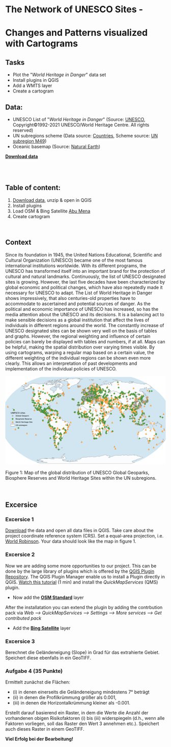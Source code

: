 # The Network of UNESCO Sites -
# Changes and Patterns visualized with Cartograms

## Tasks
* Plot the "*World Heritage in Danger*" data set
*	Install plugins in QGIS
*	Add a WMTS layer
*	Create a cartogram


## Data:
* UNESCO List of "*World Heritage in Danger*" (Source: [UNESCO](https://whc.unesco.org/en/danger/), Copyright©1992-2021 UNESCO/World Heritage Centre. All rights reserved)
* UN subregions scheme (Data source: [Countries](https://www.naturalearthdata.com/http//www.naturalearthdata.com/download/110m/cultural/ne_110m_admin_0_countries.zip), Scheme source: [UN subregion M49](https://unstats.un.org/unsd/methodology/m49/))
* Oceanic basemap (Source: [Natural Earth](https://www.naturalearthdata.com/))

[**Download data**](https://github.com/GeowazM/The-Network-of-UNESCO-Sites-Changes-and-Patterns-visualized-with-Cartograms/blob/main/data/Download_data_Network-of-UNESCO-Sites_HIS-GIS.zip)


<br/>
<br/>

## Table of content:
1. [Download data](https://github.com/GeowazM/The-Network-of-UNESCO-Sites-Changes-and-Patterns-visualized-with-Cartograms/blob/main/data/Download_data_Network-of-UNESCO-Sites_HIS-GIS.zip), unzip & open in QGIS
2. Install plugins
3. Load OSM & Bing Satellite  [Abu Mena](http://whc.unesco.org/en/list/90/)
4. Create cartogram

<br/>

## Context
Since its foundation in 1945, the United Nations Educational, Scientific and Cultural Organization (UNESCO) became one of the most famous international institutions worldwide. With its different programs, the UNESCO has transformed itself into an important brand for the protection of cultural and natural landmarks. Continuously, the list of UNESCO designated sites is growing. However, the last five decades have been characterized by global economic and political changes, which have also repeatedly made it necessary for UNESCO to adapt. The List of World Heritage in Danger shows impressively, that also centuries-old properties have to accommodate to ascertained and potential sources of danger. As the political and economic importance of UNESCO has increased, so has the media attention about the UNESCO and its decisions. It is a balancing act to make sensible decisions as a global institution that affect the lives of individuals in different regions around the world.
The constantly increase of UNESCO designated sites can be shown very well on the basis of tables and graphs. However, the regional weighting and influence of certain policies can barely be displayed with tables and numbers, if at all. Maps can be helpful, making the spatial distribution over varying times visible. By using cartograms, warping a regular map based on a certain value, the different weighting of the individual regions can be shown even more clearly. This allows an interpretation of past developments and implementation of the individual policies of UNESCO.
<br/>
<p align="center">
  <img src="/images/UNESCO_sites_overview.png" width="800" alt="Sublime's custom image"/>
</p>
Figure 1: Map of the global distribution of UNESCO Global Geoparks, Biosphere Reserves and World Heritage Sites within the UN subregions.

<br/>
<br/>
<br/>

## Excersice

### Excersice 1
[Download](https://github.com/GeowazM/The-Network-of-UNESCO-Sites-Changes-and-Patterns-visualized-with-Cartograms/blob/main/data/Download_data_Network-of-UNESCO-Sites_HIS-GIS.zip) the data and open all data files in QGIS. Take care about the project coordinate reference system (CRS). Set a equal-area projection, i.e. [World Robinson](http://epsg.io/54030). Your data should look like the map in figure 1.


### Excersice 2 
Now we are adding some more opportunities to our project. This can be done by the large library of plugins which is offered by the [QGIS Plugin Repository](https://plugins.qgis.org/). The QGIS Plugin Manager enable us to install a Plugin directly in QGIS. [Watch this tutorial](https://www.youtube.com/watch?v=Qf0MPTzf6Ow) (1 min) and install the *QuickMapServices* (QMS) plugin. 


* Now add the [**OSM Standard**](https://www.openstreetmap.org/about) layer

After the installatation you can extend the plugin by adding the contrbution pack via *Web --> QuickMapServices --> Settings --> More services --> Get contributed pack*

* Add the [**Bing Satellite**](https://www.arcgis.com/home/item.html?id=ae8ed793f2fb4ab0be1b7638082e95b5#:~:text=The%20Bing%20Maps%20aerial%20imagery,orthographic%20aerial%20and%20satellite%20imagery.&text=Bing%20Maps%20is%20continuously%20adding,not%20include%20bird's%20eye%20imagery.) layer




### Excersice 3
Berechnet die Geländeneigung (Slope) in Grad für das extrahierte Gebiet. Speichert diese ebenfalls in ein GeoTIFF.

### Aufgabe 4 (35 Punkte)
Ermittelt zunächst die Flächen:
* (i) in denen einerseits die Geländeneigung mindestens 7° beträgt
* (ii) in denen die Profilkrümmung größer als 0.001,
* (iii) in denen die Horizontalkrümmung kleiner als -0.001.

Erstellt darauf basierend ein Raster, in dem die Werte die Anzahl der vorhandenen obigen Risikofaktoren (i) bis (iii) widerspiegeln (d.h., wenn alle Faktoren vorliegen, soll das Raster den Wert 3 annehmen etc.). Speichert auch dieses Raster in einem GeoTIFF.

**Viel Erfolg bei der Bearbeitung!**

